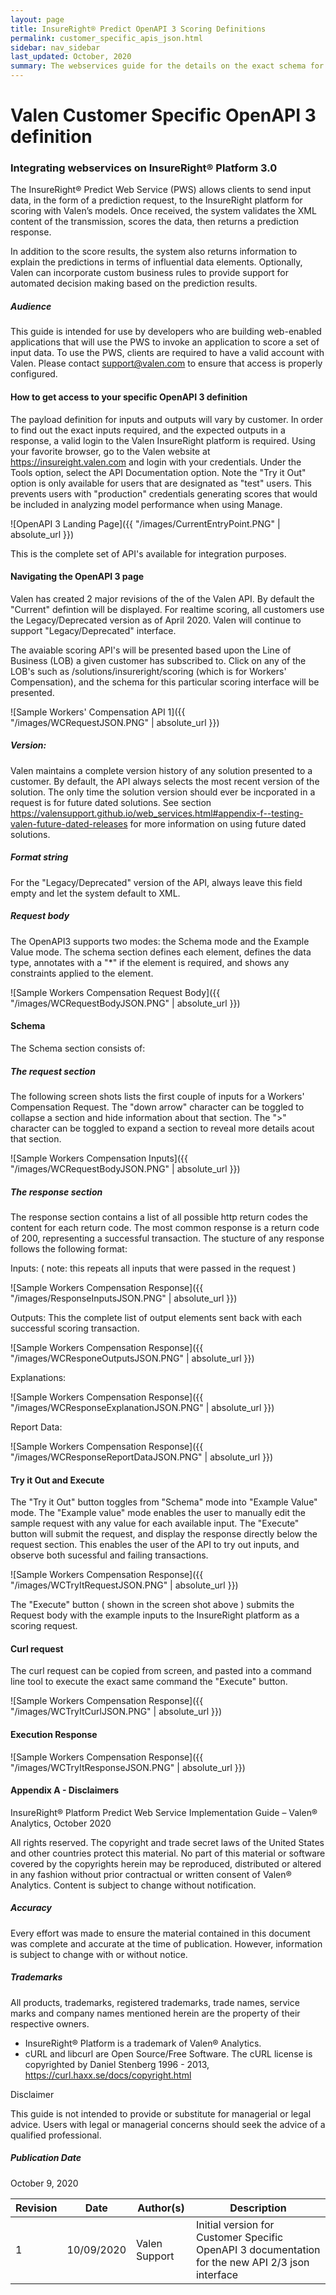 ```yaml
---
layout: page
title: InsureRight® Predict OpenAPI 3 Scoring Definitions
permalink: customer_specific_apis_json.html
sidebar: nav_sidebar
last_updated: October, 2020
summary: The webservices guide for the details on the exact schema for requests and responses.
---
```


# Valen Customer Specific OpenAPI 3 definition

### Integrating webservices on InsureRight® Platform 3.0

The InsureRight® Predict Web Service (PWS) allows clients to send input data, in the form of a prediction request, to the InsureRight platform for scoring with Valen’s models. Once received, the system validates the XML content of the transmission, scores the data, then returns a prediction response.

In addition to the score results, the system also returns information to explain the predictions in terms of influential data elements. Optionally, Valen can incorporate custom business rules to provide support for automated decision making based on the prediction results.

##### Audience

This guide is intended for use by developers who are building web-enabled applications that will use the PWS to invoke an application to score a set of input data. To use the PWS, clients are required to have a valid  account with Valen. Please contact <support@valen.com> to ensure that access is properly configured.

#### How to get access to your specific OpenAPI 3 definition

The payload definition for inputs and outputs will vary by customer.  In order to find out the exact inputs required, and the expected outputs in a response, a valid login to the Valen InsureRight platform is required.  Using your favorite browser, go to the Valen website at https://insureight.valen.com and login with your credentials.  Under the Tools option, select the API Documentation option.
Note the "Try it Out" option is only available for users that are designated as "test" users.  This prevents users with "production" credentials generating scores that would be included in analyzing model performance when using Manage.

![OpenAPI 3 Landing Page]({{ "/images/CurrentEntryPoint.PNG" | absolute_url }})

This is the complete set of API's available for integration purposes.

#### Navigating the OpenAPI 3 page

Valen has created 2 major revisions of the of the Valen API.  By default the "Current" defintion will be displayed. For realtime scoring, all customers use the Legacy/Deprecated version as of April 2020.  Valen will continue to support "Legacy/Deprecated" interface.

The avaiable scoring API's will be presented based upon the Line of Business (LOB) a given customer has subscribed to. Click on any of the LOB's such as /solutions/insureright/scoring (which is for Workers' Compensation), and the schema for this particular scoring interface will be presented.

![Sample Workers' Compensation API 1]({{ "/images/WCRequestJSON.PNG" | absolute_url }})

##### Version: 
Valen maintains a complete version history of any solution presented to a customer.  By default, the API always selects the most recent version of the solution.  The only time the solution version should ever be incporated in a request is for future dated solutions.  See section <https://valensupport.github.io/web_services.html#appendix-f--testing-valen-future-dated-releases> for more information on using future dated solutions.

##### Format string
For the "Legacy/Deprecated" version of the API, always leave this field empty and let the system default to XML. 

##### Request body
The OpenAPI3 supports two modes: the Schema mode and the Example Value mode.  The schema section defines each element, defines the data type, annotates with a "\*" if the element is required, and shows any constraints applied to the element.

![Sample Workers Compensation Request Body]({{ "/images/WCRequestBodyJSON.PNG" | absolute_url }})

#### Schema

The Schema section consists of:

##### The request section
The following screen shots lists the first couple of inputs for a Workers' Compensation Request. The "down arrow" character can be toggled to collapse a section and hide information about that section. The ">" character can be toggled to expand a section to reveal more details acout that section.
   
![Sample Workers Compensation Inputs]({{ "/images/WCRequestBodyJSON.PNG" | absolute_url }})
   
##### The response section
   The response section contains a list of all possible http return codes the content for each return code. The most common response is a return code of 200, representing a successful transaction. The stucture of any response follows the following format:
   
 Inputs: ( note: this repeats all inputs that were passed in the request )
   
![Sample Workers Compensation Response]({{ "/images/ResponseInputsJSON.PNG" | absolute_url }})
   
Outputs:  This the complete list of output elements sent back with each successful scoring transaction.
   
![Sample Workers Compensation Response]({{ "/images/WCResponeOutputsJSON.PNG" | absolute_url }})

Explanations:
   
![Sample Workers Compensation Response]({{ "/images/WCResponseExplanationJSON.PNG" | absolute_url }})

Report Data:
   
![Sample Workers Compensation Response]({{ "/images/WCResponseReportDataJSON.PNG" | absolute_url }})


#### Try it Out and Execute

The "Try it Out" button toggles from "Schema" mode into "Example Value" mode.  The "Example value" mode enables the user to manually edit the sample request with any value for each available input.  The "Execute" button will submit the request, and display the response directly below the request section. This enables the user of the API to try out inputs, and observe both sucessful and failing transactions.

![Sample Workers Compensation Response]({{ "/images/WCTryItRequestJSON.PNG" | absolute_url }})

The "Execute" button ( shown in the screen shot above ) submits the Request body with the example inputs to the InsureRight platform as a scoring request.  

#### Curl request 

The curl request can be copied from screen, and pasted into a command line tool to execute the exact same command the "Execute" button.

![Sample Workers Compensation Response]({{ "/images/WCTryItCurlJSON.PNG" | absolute_url }})

#### Execution Response

![Sample Workers Compensation Response]({{ "/images/WCTryItResponseJSON.PNG" | absolute_url }})

#### Appendix A - Disclaimers

InsureRight® Platform Predict Web Service Implementation Guide – Valen® Analytics, October 2020

All rights reserved. The copyright and trade secret laws of the United States and other countries protect this material. No part of this material or software covered by the copyrights herein may be reproduced, distributed or altered in any fashion without prior contractual or written consent of Valen® Analytics. Content is subject to change without notification.

##### Accuracy

Every effort was made to ensure the material contained in this document was complete and accurate at the time of publication. However, information is subject to change with or without notice.

##### Trademarks

All products, trademarks, registered trademarks, trade names, service marks and company names mentioned herein are the property of their respective owners.

-   InsureRight® Platform is a trademark of Valen® Analytics.
-   cURL and libcurl are Open Source/Free Software. The cURL license is
    copyrighted by Daniel Stenberg 1996 - 2013, <https://curl.haxx.se/docs/copyright.html>

Disclaimer

This guide is not intended to provide or substitute for managerial or legal advice. Users with legal or managerial concerns should seek the advice of a qualified professional.

##### Publication Date

October 9, 2020

| Revision | Date | Author(s) | Description |
|----------|------|-----------|-------------|
|1|10/09/2020|Valen Support|Initial version for Customer Specific OpenAPI 3 documentation for the new API 2/3 json interface|

